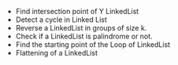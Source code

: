 - Find intersection point of Y LinkedList
- Detect a cycle in Linked List
- Reverse a LinkedList in groups of size k.
- Check if a LinkedList is palindrome or not.
- Find the starting point of the Loop of LinkedList
- Flattening of a LinkedList

